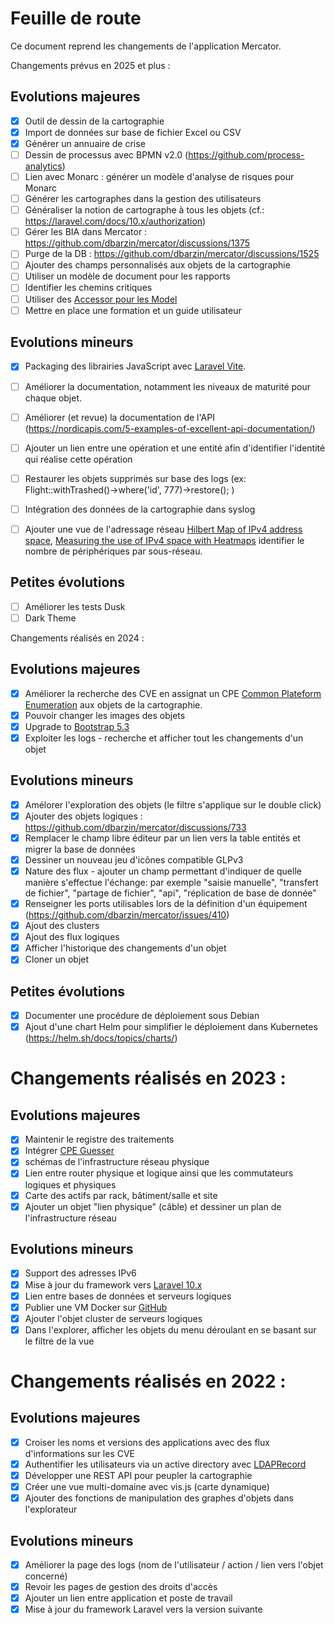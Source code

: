 # Feuille de route

Ce document reprend les changements de l'application Mercator.

Changements prévus en 2025 et plus :

## Evolutions majeures

- [x] Outil de dessin de la cartographie
- [x] Import de données sur base de fichier Excel ou CSV
- [x] Générer un annuaire de crise
- [ ] Dessin de processus avec BPMN v2.0 (https://github.com/process-analytics)
- [ ] Lien avec Monarc : générer un modèle d'analyse de risques pour Monarc
- [ ] Générer les cartographes dans la gestion des utilisateurs
- [ ] Généraliser la notion de cartographe à tous les objets (cf.: https://laravel.com/docs/10.x/authorization)
- [ ] Gérer les BIA dans Mercator : https://github.com/dbarzin/mercator/discussions/1375
- [ ] Purge de la DB : https://github.com/dbarzin/mercator/discussions/1525
- [ ] Ajouter des champs personnalisés aux objets de la cartographie
- [ ] Utiliser un modèle de document pour les rapports
- [ ] Identifier les chemins critiques
- [ ] Utiliser des [Accessor pour les Model](https://laravel.com/docs/9.x/eloquent-mutators#defining-a-mutator)
- [ ] Mettre en place une formation et un guide utilisateur

## Evolutions mineurs

- [x] Packaging des librairies JavaScript avec [Laravel Vite](https://laravel-vite.com/).
- [ ] Améliorer la documentation, notamment les niveaux de maturité pour chaque objet.
- [ ] Améliorer (et revue) la documentation de l'API (https://nordicapis.com/5-examples-of-excellent-api-documentation/)
- [ ] Ajouter un lien entre une opération et une entité afin d'identifier l'identité qui réalise cette opération
- [ ] Restaurer les objets supprimés sur base des logs (ex: Flight::withTrashed()->where('id', 777)->restore(); )
- [ ] Intégration des données de la cartographie dans syslog
- [ ] Ajouter une vue de l'adressage réseau [Hilbert Map of IPv4 address space](
https://bl.ocks.org/vasturiano/8aceecba58f115c81853879a691fd94f), [Measuring the use of IPv4 space with Heatmaps](https://www.caida.org/archive/arin-heatmaps/) identifier le nombre de périphériques par sous-réseau.


## Petites évolutions

- [ ] Améliorer les tests Dusk
- [ ] Dark Theme

Changements réalisés en 2024 :

## Evolutions majeures

- [x] Améliorer la recherche des CVE en assignat un CPE [Common Plateform Enumeration](https://nvd.nist.gov/products/cpe) aux objets de la cartographie.
- [x] Pouvoir changer les images des objets
- [x] Upgrade to [Bootstrap 5.3](https://getbootstrap.com/)
- [x] Exploiter les logs - recherche et afficher tout les changements d'un objet

## Evolutions mineurs

- [x] Amélorer l'exploration des objets (le filtre s'applique sur le double click)
- [x] Ajouter des objets logiques : https://github.com/dbarzin/mercator/discussions/733
- [x] Remplacer le champ libre éditeur par un lien vers la table entités et migrer la base de données
- [x] Dessiner un nouveau jeu d'icônes compatible GLPv3
- [x] Nature des flux - ajouter un champ permettant d'indiquer de quelle manière s'effectue l'échange: par exemple "saisie manuelle", "transfert de fichier", "partage de fichier", "api", "réplication de base de donnée"
- [x] Renseigner les ports utilisables lors de la définition d'un équipement (https://github.com/dbarzin/mercator/issues/410)
- [x] Ajout des clusters
- [x] Ajout des flux logiques
- [x] Afficher l'historique des changements d'un objet
- [x] Cloner un objet

## Petites évolutions

- [x] Documenter une procédure de déploiement sous Debian
- [x] Ajout d'une chart Helm pour simplifier le déploiement dans Kubernetes (https://helm.sh/docs/topics/charts/)

# Changements réalisés en 2023 :

## Evolutions majeures

- [x] Maintenir le registre des traitements
- [x] Intégrer [CPE Guesser](https://github.com/cve-search/cpe-guesser)
- [x] schémas de l'infrastructure réseau physique
- [x] Lien entre router physique et logique ainsi que les commutateurs logiques et physiques
- [x] Carte des actifs par rack, bâtiment/salle et site
- [x] Ajouter un objet "lien physique" (câble) et dessiner un plan de l'infrastructure réseau

## Evolutions mineurs

- [x] Support des adresses IPv6
- [x] Mise à jour du framework vers [Laravel 10.x](https://laravel.com/docs/10.x)
- [x] Lien entre bases de données et serveurs logiques
- [x] Publier une VM Docker sur [GitHub](https://ghcr.io)
- [x] Ajouter l'objet cluster de serveurs logiques
- [x] Dans l'explorer, afficher les objets du menu déroulant en se basant sur le filtre de la vue  

# Changements réalisés en 2022 :

## Evolutions majeures

- [x] Croiser les noms et versions des applications avec des flux d'informations sur les CVE
- [x] Authentifier les utilisateurs via un active directory avec [LDAPRecord](https://ldaprecord.com/)
- [x] Développer une REST API pour peupler la cartographie
- [x] Créer une vue multi-domaine avec vis.js (carte dynamique)
- [x] Ajouter des fonctions de manipulation des graphes d'objets dans l'explorateur

## Evolutions mineurs
- [x] Améliorer la page des logs (nom de l'utilisateur / action / lien vers l'objet concerné)
- [x] Revoir les pages de gestion des droits d'accès
- [x] Ajouter un lien entre application et poste de travail
- [x] Mise à jour du framework Laravel vers la version suivante
